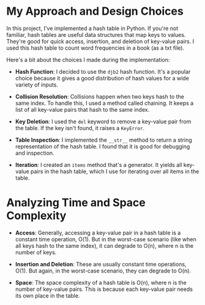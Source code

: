 # My Approach and Design Choices

In this project, I've implemented a hash table in Python. If you're not familiar, hash tables are useful data structures that map keys to values. They're good for quick access, insertion, and deletion of key-value pairs. I used this hash table to count word frequencies in a book (as a txt file).

Here's a bit about the choices I made during the implementation:

- **Hash Function**: I decided to use the `djb2` hash function. It's a popular choice because it gives a good distribution of hash values for a wide variety of inputs.

- **Collision Resolution**: Collisions happen when two keys hash to the same index. To handle this, I used a method called chaining. It keeps a list of all key-value pairs that hash to the same index.

- **Key Deletion**: I used the `del` keyword to remove a key-value pair from the table. If the key isn't found, it raises a `KeyError`.

- **Table Inspection**: I implemented the `__str__` method to return a string representation of the hash table. I found that it is good for debugging and inspection.

- **Iteration**: I created an `items` method that's a generator. It yields all key-value pairs in the hash table, which I use for iterating over all items in the table.

# Analyzing Time and Space Complexity

- **Access**: Generally, accessing a key-value pair in a hash table is a constant time operation, O(1). But in the worst-case scenario (like when all keys hash to the same index), it can degrade to O(n), where n is the number of keys.

- **Insertion and Deletion**: These are usually constant time operations, O(1). But again, in the worst-case scenario, they can degrade to O(n).

- **Space**: The space complexity of a hash table is O(n), where n is the number of key-value pairs. This is because each key-value pair needs its own place in the table.
